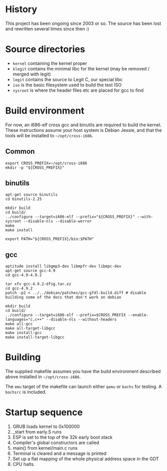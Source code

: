 History
=======

This project has been ongoing since 2003 or so. The source has been lost and rewritten several times since then :)

Source directories
==================

* `kernel` containing the kernel proper
* `klegit` contains the minimal libc for the kernel (may be removed / merged with legit)
* `legit` contains the source to Legit C, our special libc
* `iso` is the basic filesystem used to build the test ISO
* `sysroot` is where the header files etc are placed for gcc to find

Build environment
=================

For now, an i686-elf cross gcc and binutils are required to build the kernel. These instructions assume your host system is Debian Jessie, and that the tools will be installed to `~/opt/cross-i686`.

Common
------

    export CROSS_PREFIX=~/opt/cross-i686
    mkdir -p "${CROSS_PREFIX}"

binutils
--------

    apt-get source binutils
    cd binutils-2.25

    mkdir build
    cd build/
    ../configure --target=i686-elf --prefix="${CROSS_PREFIX}" --with-sysroot --disable-nls --disable-werror
    make
    make install

    export PATH="${CROSS_PREFIX}/bin:$PATH"

gcc
---

    aptitude install libgmp3-dev libmpfr-dev libmpc-dev 
    apt-get source gcc-4.9
    cd gcc-4.9-4.9.2

    tar xfv gcc-4.9.2-dfsg.tar.xz
    cd gcc-4.9.2
    patch -p2 < ../../debian/patches/gcc-gfdl-build.diff # disable building some of the docs that don't work on debian

    mkdir build
    cd build/
    ../configure --target=i686-elf --prefix=$CROSS_PREFIX --enable-languages="c,c++" --disable-nls --without-headers 
    make all-gcc
    make all-target-libgcc
    make install-gcc
    make install-target-libgcc

Building
========

The supplied makefile assumes you have the build environment described above installed in `~/opt/cross-i686`.

The `emu` target of the makefile can launch either `qemu` or `bochs` for testing. A `bochsrc` is included.

Startup sequence
================

1. GRUB loads kernel to 0x100000
1. _start from early.S runs
1. ESP is set to the top of the 32k early boot stack
1. Compiler's global constructors are called
1. main() from kernel/main.c runs
1. Terminal is cleared and a message is printed
1. Set up a flat mapping of the whole physical address space in the GDT
1. CPU halts.
